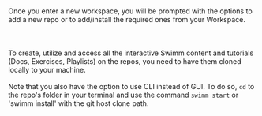 </br>

Once you enter a new workspace, you will be prompted with the options to add a new repo or to add/install the required ones from your Workspace.
</br></br>
</br></br>
To create, utilize and access all the interactive Swimm content and tutorials (Docs, Exercises, Playlists) on the repos, you need to have them cloned locally to your machine.
</br></br>
Note that you also have the option to use CLI instead of GUI. To do so, `cd` to the repo's folder in your terminal and use the command `swimm start` or 'swimm install' with the git host clone path.
</br></br>
